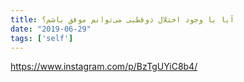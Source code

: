```yaml
---
title: آیا با وجود اختلال دوقطبی می‌توانم موفق باشم؟
date: "2019-06-29"
tags: ['self']
---
```


https://www.instagram.com/p/BzTgUYiC8b4/